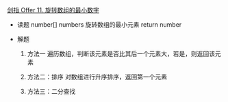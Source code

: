 [剑指 Offer 11. 旋转数组的最小数字](https://leetcode-cn.com/problems/xuan-zhuan-shu-zu-de-zui-xiao-shu-zi-lcof/)

- 读题
    number[] numbers
    旋转数组的最小元素
    return number

- 解题
    1. 方法一
    遍历数组，判断该元素是否比其后一个元素大，若是，则返回该元素

    2. 方法二：排序
    对数组进行升序排序，返回第一个元素

    3. 方法三：二分查找